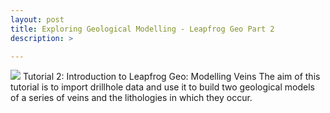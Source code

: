 ```yaml
---
layout: post
title: Exploring Geological Modelling - Leapfrog Geo Part 2
description: >

---
```

<HTML>
<HEAD> <TITLE>Activity - Insert animated GIF to HTML</TITLE> </HEAD>
<BODY>
  <IMG SRC="assets/new.gif">
</BODY>
</HTML>
Tutorial 2: Introduction to Leapfrog Geo: Modelling Veins
The aim of this tutorial is to import drillhole data and use it to build two geological models of a series of veins and
the lithologies in which they occur.

